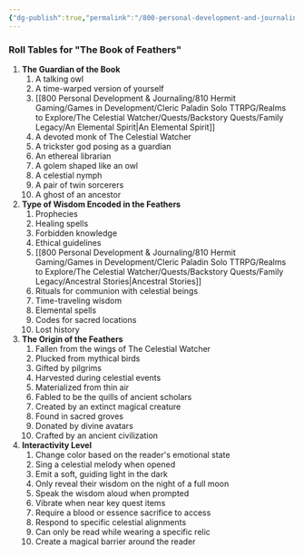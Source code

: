 ```yaml
---
{"dg-publish":true,"permalink":"/800-personal-development-and-journaling/810-hermit-gaming/games-in-development/cleric-paladin-solo-ttrpg/realms-to-explore/the-celestial-watcher/quests/backstory-quests/family-legacy/the-book-of-feathers/"}
---
```


### Roll Tables for "The Book of Feathers"

1. **The Guardian of the Book**
    1. A talking owl
    2. A time-warped version of yourself
    3. [[800 Personal Development & Journaling/810 Hermit Gaming/Games in Development/Cleric Paladin Solo TTRPG/Realms to Explore/The Celestial Watcher/Quests/Backstory Quests/Family Legacy/An Elemental Spirit\|An Elemental Spirit]]
    4. A devoted monk of The Celestial Watcher
    5. A trickster god posing as a guardian
    6. An ethereal librarian
    7. A golem shaped like an owl
    8. A celestial nymph
    9. A pair of twin sorcerers
    10. A ghost of an ancestor
2. **Type of Wisdom Encoded in the Feathers**
    1. Prophecies
    2. Healing spells
    3. Forbidden knowledge
    4. Ethical guidelines
    5. [[800 Personal Development & Journaling/810 Hermit Gaming/Games in Development/Cleric Paladin Solo TTRPG/Realms to Explore/The Celestial Watcher/Quests/Backstory Quests/Family Legacy/Ancestral Stories\|Ancestral Stories]]
    6. Rituals for communion with celestial beings
    7. Time-traveling wisdom
    8. Elemental spells
    9. Codes for sacred locations
    10. Lost history
3. **The Origin of the Feathers**
    1. Fallen from the wings of The Celestial Watcher
    2. Plucked from mythical birds
    3. Gifted by pilgrims
    4. Harvested during celestial events
    5. Materialized from thin air
    6. Fabled to be the quills of ancient scholars
    7. Created by an extinct magical creature
    8. Found in sacred groves
    9. Donated by divine avatars
    10. Crafted by an ancient civilization
4. **Interactivity Level**
    1. Change color based on the reader's emotional state
    2. Sing a celestial melody when opened
    3. Emit a soft, guiding light in the dark
    4. Only reveal their wisdom on the night of a full moon
    5. Speak the wisdom aloud when prompted
    6. Vibrate when near key quest items
    7. Require a blood or essence sacrifice to access
    8. Respond to specific celestial alignments
    9. Can only be read while wearing a specific relic
    10. Create a magical barrier around the reader


